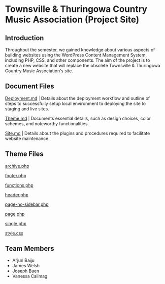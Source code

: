 # Townsville & Thuringowa Country Music Association (Project Site)

## Introduction
Throughout the semester, we gained knowledge about various aspects of building websites using the WordPress Content Management System, including PHP, CSS, and other components. The aim of the project is to create a new website that will replace the obsolete Townsville & Thuringowa Country Music Association's site.

## Document Files
[Deployment.md](https://github.com/cp3402-students/project-team-01/blob/main/deployment.md) | Details about the deployment workflow and outline of steps to successfully setup local environment to deploying the site to staging and live sites.

[Theme.md](https://github.com/cp3402-students/project-team-01/blob/main/theme.md) | Documents essential details, such as design choices, color schemes, and noteworthy functionalities.

[Site.md](https://github.com/cp3402-students/project-team-01/blob/main/site.md) | Details about the plugins and procedures required to facilitate website maintenance.

## Theme Files
[archive.php](https://github.com/cp3402-students/project-team-01/blob/main/archive.php)

[footer.php](https://github.com/cp3402-students/project-team-01/blob/main/footer.php)

[functions.php](https://github.com/cp3402-students/project-team-01/blob/main/functions.php)

[header.php](https://github.com/cp3402-students/project-team-01/blob/main/header.php)

[page-no-sidebar.php](https://github.com/cp3402-students/project-team-01/blob/main/page-no-sidebar.php)

[page.php](https://github.com/cp3402-students/project-team-01/blob/main/page.php)

[single.php](https://github.com/cp3402-students/project-team-01/blob/main/single.php)

[style.css](https://github.com/cp3402-students/project-team-01/blob/main/style.css)


## Team Members
+ Arjun Baiju
+ James Welsh
+ Joseph Buen
+ Vanessa Calimag
